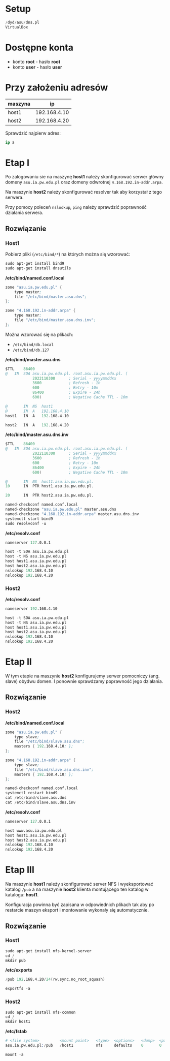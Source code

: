 # Setup

```s
/dyd/asu/dns.pl
VirtualBox
```

# Dostępne konta

- konto **root** - hasło **root**
- konto **user** - hasło **user**

# Przy założeniu adresów

| maszyna | ip           |
|---------|--------------|
| host1   | 192.168.4.10 |
| host2   | 192.168.4.20 |

Sprawdzić najpierw adres:
```s
ip a
```

# Etap I

Po zalogowaniu sie na maszynę **host1** należy skonfigurować serwer główny domeny `asu.ia.pw.edu.pl` oraz domeny odwrotnej `4.168.192.in-addr.arpa`.

Na maszynie **host2** należy skonfigurować resolver tak aby korzystał z tego serwera.

Przy pomocy poleceń `nslookup`, `ping` należy sprawdzić poprawność działania serwera.

## Rozwiązanie

### Host1
Pobierz pliki (`/etc/bind/*`) na których można się wzorować:
```s
sudo apt-get install bind9
sudo apt-get install dnsutils
```

**/etc/bind/named.conf.local**
```s
zone "asu.ia.pw.edu.pl" {
    type master;
    file "/etc/bind/master.asu.dns";
};

zone "4.168.192.in-addr.arpa" {
    type master;
    file "/etc/bind/master.asu.dns.inv";
};
```

Można wzorować się na plikach:
- `/etc/bind/db.local`
- `/etc/bind/db.127`

**/etc/bind/master.asu.dns**
```s
$TTL    86400
@   IN  SOA asu.ia.pw.edu.pl. root.asu.ia.pw.edu.pl. (
            2022110300      ; Serial - yyyymmddxx
            3600            ; Refresh - 1h
            600             ; Retry - 10m
            86400           ; Expire - 24h
            600)            ; Negative Cache TTL - 10m

@       IN  NS  host1
@       IN  A   192.168.4.10
host1   IN  A   192.168.4.10

host2   IN  A   192.168.4.20
```

**/etc/bind/master.asu.dns.inv**
```s
$TTL    86400
@   IN  SOA asu.ia.pw.edu.pl. root.asu.ia.pw.edu.pl. (
            2022110300      ; Serial - yyyymmddxx
            3600            ; Refresh - 1h
            600             ; Retry - 10m
            86400           ; Expire - 24h
            600)            ; Negative Cache TTL - 10m

@       IN  NS  host1.asu.ia.pw.edu.pl.
10      IN  PTR host1.asu.ia.pw.edu.pl.

20      IN  PTR host2.asu.ia.pw.edu.pl.
```

```s
named-checkconf named.conf.local
named-checkzone "asu.ia.pw.edu.pl" master.asu.dns
named-checkzone "4.168.192.in-addr.arpa" master.asu.dns.inv
systemctl start bind9
sudo resolvconf -u
```

**/etc/resolv.conf**
```s
nameserver 127.0.0.1
```

```s
host -t SOA asu.ia.pw.edu.pl
host -t NS asu.ia.pw.edu.pl
host host1.asu.ia.pw.edu.pl
host host2.asu.ia.pw.edu.pl
nslookup 192.168.4.10
nslookup 192.168.4.20
```

### Host2

**/etc/resolv.conf**
```s
nameserver 192.168.4.10
```

```s
host -t SOA asu.ia.pw.edu.pl
host -t NS asu.ia.pw.edu.pl
host host1.asu.ia.pw.edu.pl
host host2.asu.ia.pw.edu.pl
nslookup 192.168.4.10
nslookup 192.168.4.20
```

# Etap II

W tym etapie na maszynie **host2** konfigurujemy serwer pomocniczy (ang. slave) obydwu domen. I ponownie sprawdzamy poprawność jego działania.

## Rozwiązanie

### Host2

**/etc/bind/named.conf.local**
```s
zone "asu.ia.pw.edu.pl" {
    type slave;
    file "/etc/bind/slave.asu.dns";
    masters { 192.168.4.10; };
};

zone "4.168.192.in-addr.arpa" {
    type slave;
    file "/etc/bind/slave.asu.dns.inv";
    masters { 192.168.4.10; };
};
```

```s
named-checkconf named.conf.local
systemctl restart bind9
cat /etc/bind/slave.asu.dns
cat /etc/bind/slave.asu.dns.inv
```


**/etc/resolv.conf**
```s
nameserver 127.0.0.1
```

```s
host www.asu.ia.pw.edu.pl
host host1.asu.ia.pw.edu.pl
host host2.asu.ia.pw.edu.pl
nslookup 192.168.4.10
nslookup 192.168.4.20
```

# Etap III

Na maszynie **host1** należy skonfigurować server NFS i wyeksportować katalog `/pub` a na maszynie **host2** klienta montującego ten katalog w katalogu: **host1**.

Konfiguracja powinna być zapisana w odpowiednich plikach tak aby po restarcie maszyn eksport i montowanie wykonały się automatycznie.

## Rozwiązanie

### Host1
```s
sudo apt-get install nfs-kernel-server
cd /
mkdir pub
```

**/etc/exports**
```s
/pub 192.168.4.20/24(rw,sync,no_root_squash)
```

```s
exportfs -a
```

### Host2
```s
sudo apt-get install nfs-common
cd /
mkdir host1
```

**/etc/fstab**
```s
# <file system>         <mount point>   <type>  <options>   <dump>  <pass>
asu.ia.pw.edu.pl:/pub   /host1          nfs     defaults    0       0
```

```s
mount -a
```
